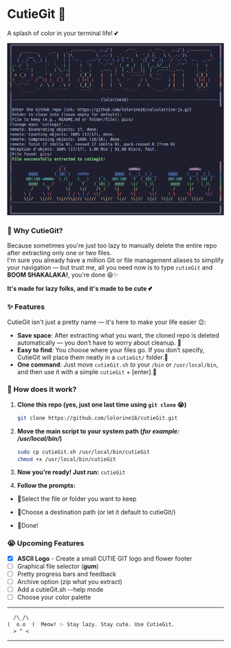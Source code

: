 # CutieGit 🌷

A splash of color in your terminal life! 💕

<img src="pics/pic.png" wigth=400 height=400>

### 🍵 Why CutieGit?

Because sometimes you're just too lazy to manually delete the entire repo after extracting only one or two files.  
I'm sure you already have a million Git or file management aliases to simplify your navigation — but trust me, all you need now is to type `cutieGit` and **BOOM SHAKALAKA!**, you're done 😆✨

**It's made for lazy folks, and it's made to be cute 💕**

### ✨ Features

CutieGit isn't just a pretty name — it's here to make your life easier 😉:

-  **Save space**: After extracting what you want, the cloned repo is deleted automatically — you don’t have to worry about cleanup. 🌸
-  **Easy to find**: You choose where your files go. If you don’t specify, CutieGit will place them neatly in a `cutieGit/` folder.💫
-  **One command**: Just move `cutieGit.sh` to your `/bin` or `/usr/local/bin`, and then use it with a simple `cutieGit` + [enter].🌸

### 🍡 How does it work?

1. **Clone this repo (yes, just one last time using `git clone` 😭)**

   ```bash
   git clone https://github.com/lolorine16/cutieGit.git
   ```

2. **Move the main script to your system path (*for example: /usr/local/bin/*)**

    ``` bash
    sudo cp cutieGit.sh /usr/local/bin/cutieGit
    chmod +x /usr/local/bin/cutieGit
    ```

  3. **Now you're ready! Just run:** `cutieGit`


   4. **Follow the prompts:**

   - 🌱Select the file or folder you want to keep

   - 🌱Choose a destination path (or let it default to cutieGit/)

   - 🌱Done! 
   
### 😭 Upcoming Features

- [x] **ASCII Logo** - Create a small CUTIE GIT logo and flower footer
- [ ] Graphical file selector (**gum**)
- [ ] Pretty progress bars and feedback
- [ ] Archive option (zip what you extract)
- [ ] Add a cutieGit.sh --help mode
- [ ] Choose your color palette 

---

```
  /\_/\  
(  o.o  )  Meow! ✨ Stay lazy. Stay cute. Use CutieGit. 
  > ^ <
```

---
